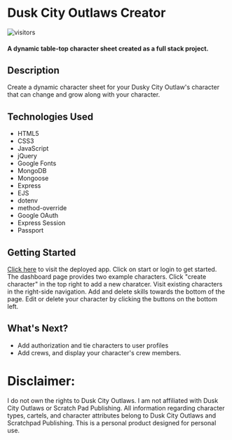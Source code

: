# Dusk City Outlaws Creator
![visitors](https://visitor-badge.glitch.me/badge?page_id=jfwebb.outlawcreator)

#### A dynamic table-top character sheet created as a full stack project.

## Description
Create a dynamic character sheet for your Dusky City Outlaw's character that can change and grow along with your character. 

## Technologies Used
* HTML5
* CSS3
* JavaScript
* jQuery
* Google Fonts
* MongoDB
* Mongoose
* Express
* EJS
* dotenv
* method-override
* Google OAuth
* Express Session
* Passport

## Getting Started 
[Click here](https://outlawcreator.herokuapp.com/) to visit the deployed app. Click on start or login to get started. The dashboard page provides two example characters. Click "create character" in the top right to add a new charatcer. Visit existing characters in the right-side navigation. Add and delete skills towards the bottom of the page. Edit or delete your character by clicking the buttons on the bottom left.

## What's Next?
* Add authorization and tie characters to user profiles
* Add crews, and display your character's crew members.

# Disclaimer: 
I do not own the rights to Dusk City Outlaws. I am not affiliated with Dusk City Outlaws or Scratch Pad Publishing. All information regarding character types, cartels, and character attributes belong to Dusk City Outlaws and Scratchpad Publishing. This is a personal product designed for personal use. 